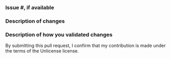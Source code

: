 ### Issue #, if available

### Description of changes

### Description of how you validated changes

By submitting this pull request, I confirm that my contribution is made under the terms of the Unlicense license.
